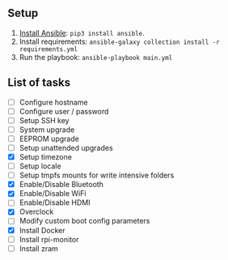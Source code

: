 ## Setup

  1. [Install Ansible](https://docs.ansible.com/ansible/latest/installation_guide/intro_installation.html): `pip3 install ansible`.
  1. Install requirements: `ansible-galaxy collection install -r requirements.yml`
  1. Run the playbook: `ansible-playbook main.yml`


## List of tasks

- [ ] Configure hostname
- [ ] Configure user / password
- [ ] Setup SSH key
- [ ] System upgrade
- [ ] EEPROM upgrade
- [ ] Setup unattended upgrades
- [x] Setup timezone
- [ ] Setup locale
- [ ] Setup tmpfs mounts for write intensive folders
- [x] Enable/Disable Bluetooth
- [x] Enable/Disable WiFi
- [ ] Enable/Disable HDMI
- [x] Overclock
- [ ] Modify custom boot config parameters
- [x] Install Docker
- [ ] Install rpi-monitor
- [ ] Install zram
